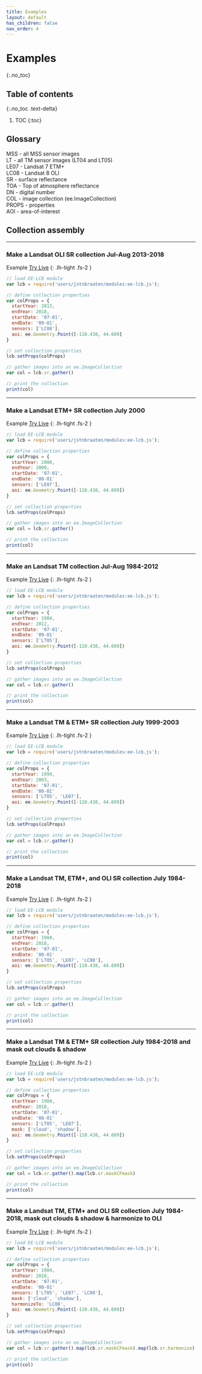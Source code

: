```yaml
---
title: Examples
layout: default
has_children: false
nav_order: 4
---
```


# Examples
{:.no_toc}

## Table of contents
{:.no_toc .text-delta}

1. TOC
{:toc}




## Glossary

MSS - all MSS sensor images<br>
LT - all TM sensor images (LT04 and LT05)<br>
LE07 - Landsat 7 ETM+<br>
LC08 - Landsat 8 OLI<br>
SR - surface reflectance<br>
TOA - Top of atmosphere reflectance<br>
DN - digital number<br>
COL - image collection (ee.ImageCollection)<br>
PROPS - properties<br>
AOI - area-of-interest



## Collection assembly

--------------------------------------------------------------------------------------------

### Make a Landsat OLI SR collection Jul-Aug 2013-2018

Example [Try Live](http://example.com/)
{: .lh-tight .fs-2 }
```js
// load EE-LCB module
var lcb = require('users/jstnbraaten/modules:ee-lcb.js'); 

// define collection properties
var colProps = {
  startYear: 2013,
  endYear: 2018,
  startDate: '07-01',
  endDate: '09-01',
  sensors: ['LC08'],
  aoi: ee.Geometry.Point([-110.438, 44.609]
}

// set collection properties
lcb.setProps(colProps)

// gather images into an ee.ImageCollection
var col = lcb.sr.gather()

// print the collection
print(col)
```

--------------------------------------------------------------------------------------------

### Make a Landsat ETM+ SR collection July 2000

Example [Try Live](http://example.com/)
{: .lh-tight .fs-2 }
```js
// load EE-LCB module
var lcb = require('users/jstnbraaten/modules:ee-lcb.js'); 

// define collection properties
var colProps = {
  startYear: 2000,
  endYear: 2000,
  startDate: '07-01',
  endDate: '08-01'
  sensors: ['LE07'],
  aoi: ee.Geometry.Point([-110.438, 44.609])
}

// set collection properties
lcb.setProps(colProps)

// gather images into an ee.ImageCollection
var col = lcb.sr.gather()

// print the collection
print(col)
```

--------------------------------------------------------------------------------------------

### Make an Landsat TM collection Jul-Aug 1984-2012

Example [Try Live](http://example.com/)
{: .lh-tight .fs-2 }
```js
// load EE-LCB module
var lcb = require('users/jstnbraaten/modules:ee-lcb.js'); 

// define collection properties
var colProps = {
  startYear: 1984,
  endYear: 2012,
  startDate: '07-01',
  endDate: '09-01'
  sensors: ['LT05'],
  aoi: ee.Geometry.Point([-110.438, 44.609])
}

// set collection properties
lcb.setProps(colProps)

// gather images into an ee.ImageCollection
var col = lcb.sr.gather()

// print the collection
print(col)
```

--------------------------------------------------------------------------------------------

### Make a Landsat TM & ETM+ SR collection July 1999-2003

Example [Try Live](http://example.com/)
{: .lh-tight .fs-2 }
```js
// load EE-LCB module
var lcb = require('users/jstnbraaten/modules:ee-lcb.js'); 

// define collection properties
var colProps = {
  startYear: 1999,
  endYear: 2003,
  startDate: '07-01',
  endDate: '08-01'
  sensors: ['LT05', 'LE07'],
  aoi: ee.Geometry.Point([-110.438, 44.609])
}

// set collection properties
lcb.setProps(colProps)

// gather images into an ee.ImageCollection
var col = lcb.sr.gather()

// print the collection
print(col)
```

--------------------------------------------------------------------------------------------

### Make a Landsat TM, ETM+, and OLI SR collection July 1984-2018

Example [Try Live](http://example.com/)
{: .lh-tight .fs-2 }
```js
// load EE-LCB module
var lcb = require('users/jstnbraaten/modules:ee-lcb.js'); 

// define collection properties
var colProps = {
  startYear: 1984,
  endYear: 2018,
  startDate: '07-01',
  endDate: '08-01'
  sensors: ['LT05', 'LE07', 'LC08'],
  aoi: ee.Geometry.Point([-110.438, 44.609])
}

// set collection properties
lcb.setProps(colProps)

// gather images into an ee.ImageCollection
var col = lcb.sr.gather()

// print the collection
print(col)
```

--------------------------------------------------------------------------------------------

### Make a Landsat TM & ETM+ SR collection July 1984-2018 and mask out clouds & shadow

Example [Try Live](http://example.com/)
{: .lh-tight .fs-2 }
```js
// load EE-LCB module
var lcb = require('users/jstnbraaten/modules:ee-lcb.js'); 

// define collection properties
var colProps = {
  startYear: 1984,
  endYear: 2018,
  startDate: '07-01',
  endDate: '08-01'
  sensors: ['LT05', 'LE07'],
  mask: ['cloud', 'shadow'],
  aoi: ee.Geometry.Point([-110.438, 44.609])
}

// set collection properties
lcb.setProps(colProps)

// gather images into an ee.ImageCollection
var col = lcb.sr.gather().map(lcb.sr.maskCFmask)

// print the collection
print(col)
```

--------------------------------------------------------------------------------------------

### Make a Landsat TM, ETM+ and OLI SR collection July 1984-2018, mask out clouds & shadow & harmonize to OLI

Example [Try Live](http://example.com/)
{: .lh-tight .fs-2 }
```js
// load EE-LCB module
var lcb = require('users/jstnbraaten/modules:ee-lcb.js'); 

// define collection properties
var colProps = {
  startYear: 1984,
  endYear: 2018,
  startDate: '07-01',
  endDate: '08-01'
  sensors: ['LT05', 'LE07', 'LC08'],
  mask: ['cloud', 'shadow'],
  harmonizeTo: 'LC08',
  aoi: ee.Geometry.Point([-110.438, 44.609])
}

// set collection properties
lcb.setProps(colProps)

// gather images into an ee.ImageCollection
var col = lcb.sr.gather().map(lcb.sr.maskCFmask).map(lcb.sr.harmonize)

// print the collection
print(col)
```



